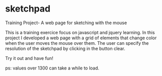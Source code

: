 # sketchpad
Training Project-  A web page for sketching with the mouse

This is a training exercice focus on javascript and jquery learning. In this project I developed a web page with a grid of elements that change color when the user moves the mouse over them. The user can specify the resolution of the sketchpad by clicking in the button clear. 

Try it out and have fun!

ps: values over 1300 can take a while to load.
